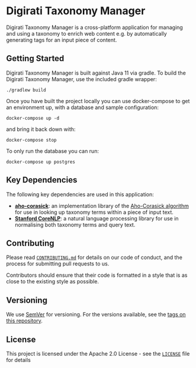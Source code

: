 # Digirati Taxonomy Manager

Digirati Taxonomy Manager is a cross-platform application for managing and using a taxonomy to enrich web content e.g. by automatically generating tags for an input piece of content.

## Getting Started

Digirati Taxonomy Manager is built against Java 11 via gradle.
To build the Digirati Taxonomy Manager, use the included gradle wrapper:

```
./gradlew build
```

Once you have built the project locally you can use docker-compose to get an environment up, with a database and sample configuration:

```
docker-compose up -d
```

and bring it back down with:

```
docker-compose stop
```

To only run the database you can run:

```
docker-compose up postgres
```

## Key Dependencies

The following key dependencies are used in this application:

- [**aho-corasick**](https://github.com/robert-bor/aho-corasick): an implementation library of the [Aho-Corasick algorithm](https://en.wikipedia.org/wiki/Aho%E2%80%93Corasick_algorithm) for use in looking up taxonomy terms within a piece of input text.
- [**Stanford CoreNLP**](https://github.com/stanfordnlp/CoreNLP): a natural language processing library for use in normalising both taxonomy terms and query text.

## Contributing

Please read [`CONTRIBUTING.md`](CONTRIBUTING.md) for details on our code of conduct, and the process for submitting pull requests to us.

Contributors should ensure that their code is formatted in a style that is as close to the existing style as possible.

## Versioning

We use [SemVer](http://semver.org/) for versioning. For the versions available, see the [tags on this repository](https://github.com/digirati-co-uk/digirati-taxonomy-manager/tags).

## License

This project is licensed under the Apache 2.0 License - see the [`LICENSE`](LICENSE) file for details
